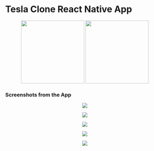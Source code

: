 # Tesla Clone React Native App

<p align="center">
    <img src="https://assets-global.website-files.com/5d9bc5d562ffc2869b470941/5e1f9804b36ff7196d4b72a0_logo-react-native-tech.png" width="200">
    <img src="http://assets.stickpng.com/images/580b585b2edbce24c47b2cc9.png" width="200">
</p>

### Screenshots from the App

<p align="center">
    <img src="/Screenshots/1.png">
</p>

<p align="center">
    <img src="/Screenshots/2.png">
</p>

<p align="center">
    <img src="/Screenshots/3.png">
</p>

<p align="center">
    <img src="/Screenshots/4.png">
</p>

<p align="center">
    <img src="/Screenshots/5.png">
</p>

